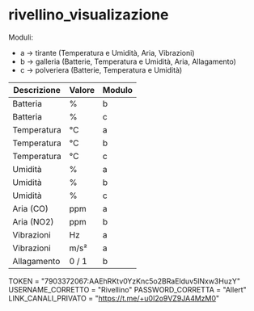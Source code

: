 # rivellino_visualizazione

Moduli:
- a → tirante (Temperatura e Umidità, Aria, Vibrazioni)
- b → galleria (Batterie, Temperatura e Umidità, Aria, Allagamento)
- c → polveriera (Batterie, Temperatura e Umidità)

| Descrizione                | Valore       | Modulo  |
|----------------------------|--------------|---------|
| Batteria                   | %            | b       |
| Batteria                   | %            | c       |
| Temperatura                | °C           | a       |
| Temperatura                | °C           | b       |
| Temperatura                | °C           | c       |
| Umidità                    | %            | a       |
| Umidità                    | %            | b       |
| Umidità                    | %            | c       |
| Aria (CO)                  | ppm          | a       |
| Aria (NO2)                 | ppm          | b       |
| Vibrazioni                 | Hz           | a       |
| Vibrazioni                 | m/s²         | a       |
| Allagamento                | 0 / 1        | b       |


TOKEN = "7903372067:AAEhRKtv0YzKnc5o2BRaElduv5lNxw3HuzY"
USERNAME_CORRETTO = "Rivellino"
PASSWORD_CORRETTA = "Allert"
LINK_CANALI_PRIVATO = "https://t.me/+u0I2o9VZ9JA4MzM0"
